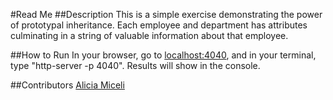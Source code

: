 #Read Me
##Description
This is a simple exercise demonstrating the power of prototypal inheritance. Each employee and department has attributes culminating in a string of valuable information about that employee.

##How to Run
In your browser, go to <a href="localhost:4040">localhost:4040</a>, and in your terminal, type "http-server -p 4040". Results will show in the console.

##Contributors
<a href="www.github.com/aliciamiceli">Alicia Miceli</a>